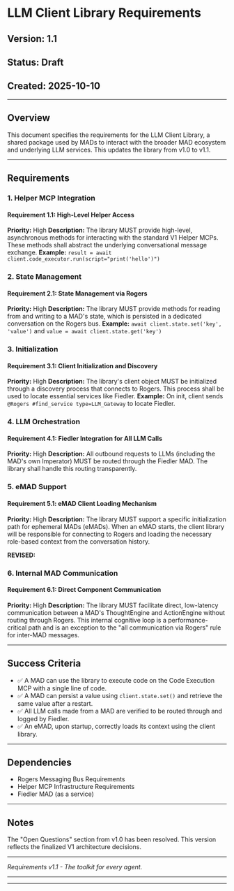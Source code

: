 # LLM Client Library Requirements

## Version: 1.1
## Status: Draft
## Created: 2025-10-10

---

## Overview
This document specifies the requirements for the LLM Client Library, a shared package used by MADs to interact with the broader MAD ecosystem and underlying LLM services. This updates the library from v1.0 to v1.1.

---

## Requirements

### 1. Helper MCP Integration
#### Requirement 1.1: High-Level Helper Access
**Priority:** High
**Description:** The library MUST provide high-level, asynchronous methods for interacting with the standard V1 Helper MCPs. These methods shall abstract the underlying conversational message exchange.
**Example:** `result = await client.code_executor.run(script="print('hello')")`

### 2. State Management
#### Requirement 2.1: State Management via Rogers
**Priority:** High
**Description:** The library MUST provide methods for reading from and writing to a MAD's state, which is persisted in a dedicated conversation on the Rogers bus.
**Example:** `await client.state.set('key', 'value')` and `value = await client.state.get('key')`

### 3. Initialization
#### Requirement 3.1: Client Initialization and Discovery
**Priority:** High
**Description:** The library's client object MUST be initialized through a discovery process that connects to Rogers. This process shall be used to locate essential services like Fiedler.
**Example:** On init, client sends `@Rogers #find_service type=LLM_Gateway` to locate Fiedler.

### 4. LLM Orchestration
#### Requirement 4.1: Fiedler Integration for All LLM Calls
**Priority:** High
**Description:** All outbound requests to LLMs (including the MAD's own Imperator) MUST be routed through the Fiedler MAD. The library shall handle this routing transparently.

### 5. eMAD Support
#### Requirement 5.1: eMAD Client Loading Mechanism
**Priority:** High
**Description:** The library MUST support a specific initialization path for ephemeral MADs (eMADs). When an eMAD starts, the client library will be responsible for connecting to Rogers and loading the necessary role-based context from the conversation history.

**REVISED:**
### 6. Internal MAD Communication
#### Requirement 6.1: Direct Component Communication
**Priority:** High
**Description:** The library MUST facilitate direct, low-latency communication between a MAD's ThoughtEngine and ActionEngine without routing through Rogers. This internal cognitive loop is a performance-critical path and is an exception to the "all communication via Rogers" rule for inter-MAD messages.

---

## Success Criteria
- ✅ A MAD can use the library to execute code on the Code Execution MCP with a single line of code.
- ✅ A MAD can persist a value using `client.state.set()` and retrieve the same value after a restart.
- ✅ All LLM calls made from a MAD are verified to be routed through and logged by Fiedler.
- ✅ An eMAD, upon startup, correctly loads its context using the client library.

---

## Dependencies
- Rogers Messaging Bus Requirements
- Helper MCP Infrastructure Requirements
- Fiedler MAD (as a service)

---

## Notes
The "Open Questions" section from v1.0 has been resolved. This version reflects the finalized V1 architecture decisions.

---

*Requirements v1.1 - The toolkit for every agent.*

---
---